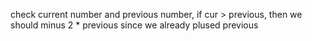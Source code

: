 check current number and previous number, if cur > previous, then we should minus 2 * previous since we already plused previous 